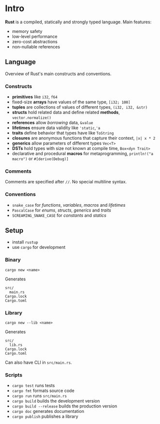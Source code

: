 # Intro

**Rust** is a compiled, statically and strongly typed language. Main features:
- memory safety
- low-level performance
- zero-cost abstractions
- non-nullable references

## Language

Overview of Rust's main constructs and conventions.

### Constructs

* **primitives** like `i32`, `f64`
* fixed-size **arrays** have values of the same type, `[i32; 100]`
* **tuples** are collections of values of different types, `(i32, i32, &str)`
* **structs** hold related data and define related **methods**, `vector.normalize()`
* **references** allow _borrowing_ data, `&value`
* **lifetimes** ensure data validity like `'static`,`'a`
* **traits** define behavior that types have like `ToString`
* **closures** are anonymous functions that capture their context, `|x| x * 2`
* **generics** allow parameters of different types `Vec<T>`
* **DSTs** hold types with size not known at compile time, `Box<dyn Trait>`
* declarative and procedural **macros** for metaprogramming, `println!("a macro")`
  or `#[derive(Debug)]`

### Comments

Comments are specified after `//`. No special multiline syntax.

### Conventions

* `snake_case` for _functions_, _variables_, _macros_ and _lifetimes_
* `PascalCase` for _enums_, _structs_, _generics_ and _traits_
* `SCREAMING_SNAKE_CASE` for _constants_ and _statics_

## Setup

* install `rustup`
* use `cargo` for development

### Binary

`cargo new <name>`

Generates
```
src/
  main.rs
Cargo.lock
Cargo.toml
```

### Library

`cargo new --lib <name>`

Generates
```
src/
  lib.rs
Cargo.lock
Cargo.toml
```

Can also have CLI in `src/main.rs`.

### Scripts

* `cargo test` runs tests
* `cargo fmt` formats source code
* `cargo run` runs `src/main.rs`
* `cargo build` builds the development version
* `cargo build --release` builds the production version
* `cargo doc` generates documentation
* `cargo publish` publishes a library
